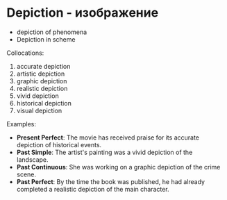 # Depiction - изображение

- depiction of phenomena
- Depiction in scheme

Collocations:

1. accurate depiction
2. artistic depiction
3. graphic depiction
4. realistic depiction
5. vivid depiction
6. historical depiction
7. visual depiction

Examples:

- **Present Perfect**: The movie has received praise for its accurate depiction of historical events.
- **Past Simple**: The artist's painting was a vivid depiction of the landscape.
- **Past Continuous**: She was working on a graphic depiction of the crime scene.
- **Past Perfect**: By the time the book was published, he had already completed a realistic depiction of the main character.